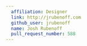 ```yaml
---
  affiliation: Designer
  link: http://jrubenoff.com
  github_user: jrubenoff
  name: Josh Rubenoff
  pull_request_number: 588
---
```

